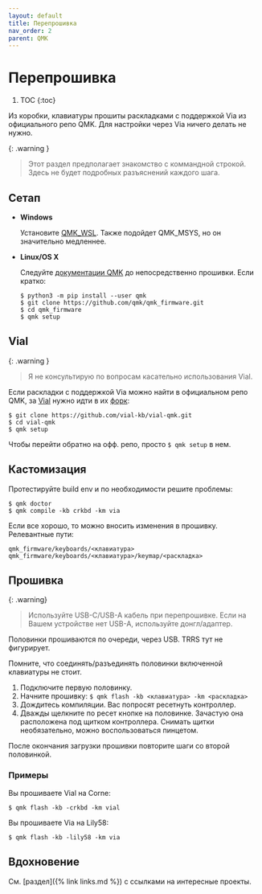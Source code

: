 ```yaml
---
layout: default
title: Перепрошивка
nav_order: 2
parent: QMK
---
```


# Перепрошивка

1. TOC
{:toc}

Из коробки, клавиатуры прошиты раскладками с поддержкой Via из официального репо QMK. Для настройки через Via ничего делать не нужно.

{: .warning }
> Этот раздел предполагает знакомство с коммандной строкой. Здесь не будет подробных разъяснений каждого шага.

## Сетап

* **Windows**

    Установите [QMK_WSL](https://wsl.qmk.fm/). Также подойдет QMK_MSYS, но он значительно медленнее.

* **Linux/OS X**

    Следуйте [документации QMK](https://docs.qmk.fm/#/newbs_getting_started) до непосредственно прошивки. Если кратко:

    ```
    $ python3 -m pip install --user qmk
    $ git clone https://github.com/qmk/qmk_firmware.git
    $ cd qmk_firmware
    $ qmk setup
    ````

## Vial

{: .warning }
> Я не консультирую по вопросам касательно использования Vial.

Если раскладки с поддержкой Via можно найти в официальном репо QMK, за [Vial](https://get.vial.today/) нужно идти в их [форк](https://github.com/vial-kb/vial-qmk/):

```
$ git clone https://github.com/vial-kb/vial-qmk.git
$ cd vial-qmk
$ qmk setup
```

Чтобы перейти обратно на офф. репо, просто `$ qmk setup` в нем.

## Кастомизация

Протестируйте build env и по необходимости решите проблемы:

```
$ qmk doctor
$ qmk compile -kb crkbd -km via
```

Если все хорошо, то можно вносить изменения в прошивку. Релевантные пути:

```
qmk_firmware/keyboards/<клавиатура>
qmk_firmware/keyboards/<клавиатура>/keymap/<раскладка>
```


## Прошивка

{: .warning}
> Используйте USB-C/USB-A кабель при перепрошивке. Если на Вашем устройстве нет USB-A, используйте донгл/адаптер.

Половинки прошиваются по очереди, через USB. TRRS тут не фигурирует.

Помните, что соединять/разъединять половинки включенной клавиатуры не стоит.

1. Подключите первую половинку.
2. Начните прошивку: `$ qmk flash -kb <клавиатура> -km <раскладка>`
3. Дождитесь компиляции. Вас попросят ресетнуть контроллер.
4. Дважды щелкните по ресет кнопке на половинке. Зачастую она расположена под щитком контроллера. Снимать щитки необязательно, можно воспользоваться пинцетом.

После окончания загрузки прошивки повторите шаги со второй половинкой.

### Примеры

Вы прошиваете Vial на Corne:

```
$ qmk flash -kb -crkbd -km vial
```

 Вы прошиваете Via на Lily58:

```
$ qmk flash -kb -lily58 -km via
```

## Вдохновение

См. [раздел]({% link links.md %}) с ссылками на интересные проекты.

